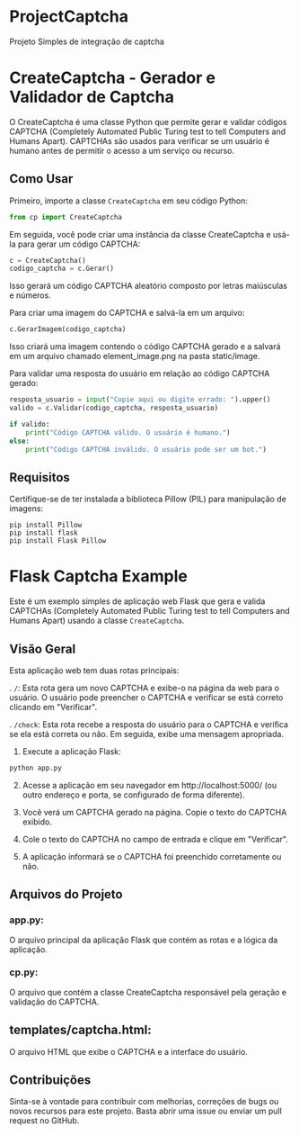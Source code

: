 # ProjectCaptcha
Projeto Simples de integração de captcha

# CreateCaptcha - Gerador e Validador de Captcha

O CreateCaptcha é uma classe Python que permite gerar e validar códigos CAPTCHA (Completely Automated Public Turing test to tell Computers and Humans Apart). CAPTCHAs são usados para verificar se um usuário é humano antes de permitir o acesso a um serviço ou recurso.

## Como Usar

Primeiro, importe a classe `CreateCaptcha` em seu código Python:

```python
from cp import CreateCaptcha
```
Em seguida, você pode criar uma instância da classe CreateCaptcha e usá-la para gerar um código CAPTCHA:

```python
c = CreateCaptcha()
codigo_captcha = c.Gerar()
```

Isso gerará um código CAPTCHA aleatório composto por letras maiúsculas e números.

Para criar uma imagem do CAPTCHA e salvá-la em um arquivo:

```python
c.GerarImagem(codigo_captcha)
```

Isso criará uma imagem contendo o código CAPTCHA gerado e a salvará em um arquivo chamado element_image.png na pasta static/image.

Para validar uma resposta do usuário em relação ao código CAPTCHA gerado:

```python
resposta_usuario = input("Copie aqui ou digite errado: ").upper()
valido = c.Validar(codigo_captcha, resposta_usuario)

if valido:
    print("Código CAPTCHA válido. O usuário é humano.")
else:
    print("Código CAPTCHA inválido. O usuário pode ser um bot.")
```

## Requisitos
Certifique-se de ter instalada a biblioteca Pillow (PIL) para manipulação de imagens:

```Terminal
pip install Pillow
pip install flask
pip install Flask Pillow
```

# Flask Captcha Example

Este é um exemplo simples de aplicação web Flask que gera e valida CAPTCHAs (Completely Automated Public Turing test to tell Computers and Humans Apart) usando a classe `CreateCaptcha`.

## Visão Geral

Esta aplicação web tem duas rotas principais:

. `/`: Esta rota gera um novo CAPTCHA e exibe-o na página da web para o usuário. O usuário pode preencher o CAPTCHA e verificar se está correto clicando em "Verificar".

. `/check`: Esta rota recebe a resposta do usuário para o CAPTCHA e verifica se ela está correta ou não. Em seguida, exibe uma mensagem apropriada.

1. Execute a aplicação Flask:
``` python
python app.py
```

2. Acesse a aplicação em seu navegador em http://localhost:5000/ (ou outro endereço e porta, se configurado de forma diferente).

3. Você verá um CAPTCHA gerado na página. Copie o texto do CAPTCHA exibido.

4. Cole o texto do CAPTCHA no campo de entrada e clique em "Verificar".

5. A aplicação informará se o CAPTCHA foi preenchido corretamente ou não.

## Arquivos do Projeto
### app.py: 
O arquivo principal da aplicação Flask que contém as rotas e a lógica da aplicação.<br>
### cp.py: 
O arquivo que contém a classe CreateCaptcha responsável pela geração e validação do CAPTCHA.
## templates/captcha.html: 
O arquivo HTML que exibe o CAPTCHA e a interface do usuário.

## Contribuições
Sinta-se à vontade para contribuir com melhorias, correções de bugs ou novos recursos para este projeto. Basta abrir uma issue ou enviar um pull request no GitHub.



